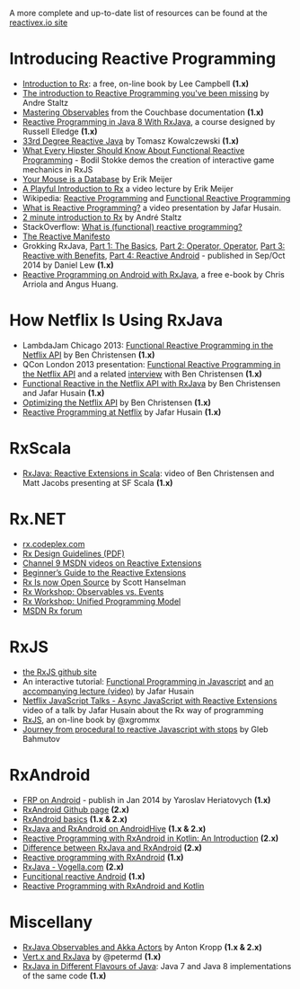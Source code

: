 A more complete and up-to-date list of resources can be found at the [reactivex.io site](http://reactivex.io/tutorials.html)

# Introducing Reactive Programming
* [Introduction to Rx](http://www.introtorx.com/): a free, on-line book by Lee Campbell **(1.x)**
* [The introduction to Reactive Programming you've been missing](https://gist.github.com/staltz/868e7e9bc2a7b8c1f754) by Andre Staltz
* [Mastering Observables](http://docs.couchbase.com/developer/java-2.0/observables.html) from the Couchbase documentation **(1.x)**
* [Reactive Programming in Java 8 With RxJava](http://pluralsight.com/training/Courses/TableOfContents/reactive-programming-java-8-rxjava), a course designed by Russell Elledge **(1.x)**
* [33rd Degree Reactive Java](http://www.slideshare.net/tkowalcz/33rd-degree-reactive-java) by Tomasz Kowalczewski **(1.x)**
* [What Every Hipster Should Know About Functional Reactive Programming](http://www.infoq.com/presentations/game-functional-reactive-programming) - Bodil Stokke demos the creation of interactive game mechanics in RxJS
* [Your Mouse is a Database](http://queue.acm.org/detail.cfm?id=2169076) by Erik Meijer
* [A Playful Introduction to Rx](https://www.youtube.com/watch?v=WKore-AkisY) a video lecture by Erik Meijer
* Wikipedia: [Reactive Programming](http://en.wikipedia.org/wiki/Reactive_programming) and [Functional Reactive Programming](http://en.wikipedia.org/wiki/Functional_reactive_programming)
* [What is Reactive Programming?](https://www.youtube.com/watch?v=-8Y1-lE6NSA) a video presentation by Jafar Husain.
* [2 minute introduction to Rx](https://medium.com/@andrestaltz/2-minute-introduction-to-rx-24c8ca793877) by André Staltz
* StackOverflow: [What is (functional) reactive programming?](http://stackoverflow.com/a/1030631/1946802)
* [The Reactive Manifesto](http://www.reactivemanifesto.org/)
* Grokking RxJava, [Part 1: The Basics](http://blog.danlew.net/2014/09/15/grokking-rxjava-part-1/), [Part 2: Operator, Operator](http://blog.danlew.net/2014/09/22/grokking-rxjava-part-2/), [Part 3: Reactive with Benefits](http://blog.danlew.net/2014/09/30/grokking-rxjava-part-3/), [Part 4: Reactive Android](http://blog.danlew.net/2014/10/08/grokking-rxjava-part-4/) - published in Sep/Oct 2014 by Daniel Lew **(1.x)**
* [Reactive Programming on Android with RxJava](https://leanpub.com/reactiveandroid), a free e-book by Chris Arriola and Angus Huang.

# How Netflix Is Using RxJava
* LambdaJam Chicago 2013: [Functional Reactive Programming in the Netflix API](https://speakerdeck.com/benjchristensen/functional-reactive-programming-in-the-netflix-api-lambdajam-2013) by Ben Christensen **(1.x)**
* QCon London 2013 presentation: [Functional Reactive Programming in the Netflix API](http://www.infoq.com/presentations/netflix-functional-rx) and a related [interview](http://www.infoq.com/interviews/christensen-hystrix-rxjava) with Ben Christensen **(1.x)**
* [Functional Reactive in the Netflix API with RxJava](http://techblog.netflix.com/2013/02/rxjava-netflix-api.html) by Ben Christensen and Jafar Husain **(1.x)**
* [Optimizing the Netflix API](http://techblog.netflix.com/2013/01/optimizing-netflix-api.html) by Ben Christensen **(1.x)**
* [Reactive Programming at Netflix](http://techblog.netflix.com/2013/01/reactive-programming-at-netflix.html) by Jafar Husain **(1.x)**

# RxScala
* [RxJava: Reactive Extensions in Scala](http://www.youtube.com/watch?v=tOMK_FYJREw&feature=youtu.be): video of Ben Christensen and Matt Jacobs presenting at SF Scala **(1.x)**

# Rx.NET
* [rx.codeplex.com](https://rx.codeplex.com)
* [Rx Design Guidelines (PDF)](http://go.microsoft.com/fwlink/?LinkID=205219)
* [Channel 9 MSDN videos on Reactive Extensions](http://channel9.msdn.com/Tags/reactive+extensions)
* [Beginner’s Guide to the Reactive Extensions](http://msdn.microsoft.com/en-us/data/gg577611)
* [Rx Is now Open Source](http://www.hanselman.com/blog/ReactiveExtensionsRxIsNowOpenSource.aspx) by Scott Hanselman
* [Rx Workshop: Observables vs. Events](http://channel9.msdn.com/Series/Rx-Workshop/Rx-Workshop-Observables-versus-Events)
* [Rx Workshop: Unified Programming Model](http://channel9.msdn.com/Series/Rx-Workshop/Rx-Workshop-Unified-Programming-Model)
* [MSDN Rx forum](http://social.msdn.microsoft.com/Forums/en-US/home?forum=rx)

# RxJS
* [the RxJS github site](https://github.com/reactivex/rxjs)
* An interactive tutorial: [Functional Programming in Javascript](http://jhusain.github.io/learnrx/) and [an accompanying lecture (video)](http://www.youtube.com/watch?v=LB4lhFJBBq0) by Jafar Husain
* [Netflix JavaScript Talks - Async JavaScript with Reactive Extensions](https://www.youtube.com/watch?v=XRYN2xt11Ek) video of a talk by Jafar Husain about the Rx way of programming
* [RxJS](https://xgrommx.github.io/rx-book/), an on-line book by @xgrommx
* [Journey from procedural to reactive Javascript with stops](https://glebbahmutov.com/blog/journey-from-procedural-to-reactive-javascript-with-stops/) by Gleb Bahmutov

# RxAndroid

* [FRP on Android](http://slides.com/yaroslavheriatovych/frponandroid#/) - publish in Jan 2014 by Yaroslav Heriatovych **(1.x)**
* [RxAndroid Github page](https://github.com/ReactiveX/RxAndroid) **(2.x)**
* [RxAndroid basics](https://medium.com/@kurtisnusbaum/rxandroid-basics-part-1-c0d5edcf6850) **(1.x & 2.x)**
* [RxJava and RxAndroid on AndroidHive](https://www.androidhive.info/RxJava/) **(1.x & 2.x)**
* [Reactive Programming with RxAndroid in Kotlin: An Introduction](https://www.raywenderlich.com/384-reactive-programming-with-rxandroid-in-kotlin-an-introduction) **(2.x)**
* [Difference between RxJava and RxAndroid](https://stackoverflow.com/questions/49651249/difference-between-rxjava-and-rxandroid) **(2.x)**
* [Reactive programming with RxAndroid](https://www.androidauthority.com/reactive-programming-with-rxandroid-711104/) **(1.x)**
* [RxJava - Vogella.com](http://www.vogella.com/tutorials/RxJava/article.html) **(2.x)**
* [Funcitional reactive Android](https://www.toptal.com/android/functional-reactive-android-rxjava) **(1.x)**
* [Reactive Programming with RxAndroid and Kotlin](https://www.pluralsight.com/courses/rxandroid-kotlin-reactive-programming)

# Miscellany
* [RxJava Observables and Akka Actors](http://onoffswitch.net/rxjava-observables-akka-actors/) by Anton Kropp **(1.x & 2.x)**
* [Vert.x and RxJava](http://slid.es/petermd/eclipsecon2014) by @petermd **(1.x)**
* [RxJava in Different Flavours of Java](http://instil.co/2014/08/05/rxjava-in-different-flavours-of-java/): Java 7 and Java 8 implementations of the same code **(1.x)**
